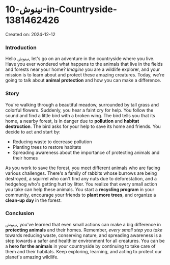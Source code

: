 # نینوش-10-in-Countryside-1381462426

Created on: 2024-12-12

### Introduction
Hello نینوش, let's go on an adventure in the countryside where you live. Have you ever wondered what happens to the animals that live in the fields and forests near your home? *Imagine* you are a wildlife explorer, and your mission is to learn about and protect these amazing creatures. Today, we're going to talk about **animal protection** and how you can make a difference.

### Story
You're walking through a beautiful meadow, surrounded by tall grass and colorful flowers. Suddenly, you hear a faint cry for help. You follow the sound and find a little bird with a broken wing. The bird tells you that its home, a nearby forest, is in danger due to **pollution** and **habitat destruction**. The bird asks for your help to save its home and friends. You decide to act and start by:
- Reducing waste to decrease pollution
- Planting trees to restore habitats
- Spreading awareness about the importance of protecting animals and their homes

As you work to save the forest, you meet different animals who are facing various challenges. There's a family of rabbits whose burrows are being destroyed, a squirrel who can't find any nuts due to deforestation, and a hedgehog who's getting hurt by litter. You realize that every small action you take can help these animals. You start a **recycling program** in your community, encourage your friends to **plant more trees**, and organize a **clean-up day** in the forest. 

### Conclusion
نینوش, you've learned that even small actions can make a big difference in **protecting animals** and their homes. Remember, *every small step you take* towards reducing waste, conserving nature, and spreading awareness is a step towards a safer and healthier environment for all creatures. You can be a **hero for the animals** in your countryside by continuing to take care of them and their habitats. Keep exploring, learning, and acting to protect our planet's amazing wildlife.